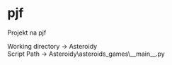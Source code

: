 # pjf
Projekt na pjf

Working directory -> Asteroidy <br />
Script Path -> Asteroidy\asteroids_games\\_\_main\_\_.py
